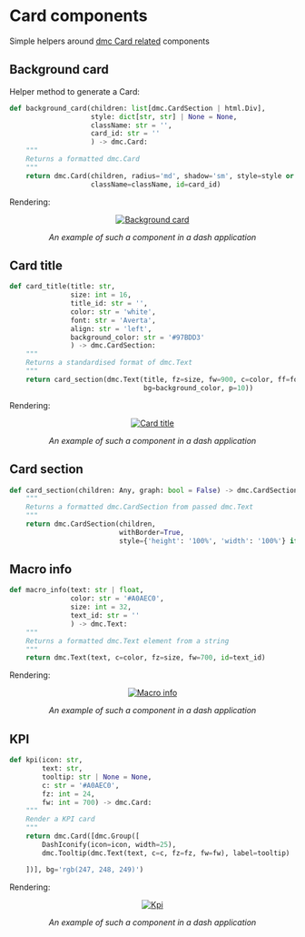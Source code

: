 # Card components

Simple helpers around <a href=https://www.dash-mantine-components.com/components/card class="external-link" target="_blank">dmc Card related</a>
components

## Background card

Helper method to generate a Card:

```python
def background_card(children: list[dmc.CardSection | html.Div],
                    style: dict[str, str] | None = None,
                    className: str = '',
                    card_id: str = ''
                    ) -> dmc.Card:
    """
    Returns a formatted dmc.Card
    """
    return dmc.Card(children, radius='md', shadow='sm', style=style or DEFAULT_STYLE,
                    className=className, id=card_id)
```


Rendering:

<p align="center">
  <a href="/img/ecodev_front/background_card.png"><img src="/img/ecodev_front/background_card.png" alt="Background card"></a>
</p>
<p align="center">
    <em>An example of such a component in a dash application</em>
</p>
<p align="center">
</p>

## Card title

```python
def card_title(title: str,
               size: int = 16,
               title_id: str = '',
               color: str = 'white',
               font: str = 'Averta',
               align: str = 'left',
               background_color: str = '#97BDD3'
               ) -> dmc.CardSection:
    """
    Returns a standardised format of dmc.Text
    """
    return card_section(dmc.Text(title, fz=size, fw=900, c=color, ff=font, ta=align, id=title_id,
                                 bg=background_color, p=10))
```

Rendering:

<p align="center">
  <a href="/img/ecodev_front/card_title.png"><img src="/img/ecodev_front/card_title.png" alt="Card title"></a>
</p>
<p align="center">
    <em>An example of such a component in a dash application</em>
</p>
<p align="center">
</p>


## Card section

```python
def card_section(children: Any, graph: bool = False) -> dmc.CardSection:
    """
    Returns a formatted dmc.CardSection from passed dmc.Text
    """
    return dmc.CardSection(children,
                           withBorder=True,
                           style={'height': '100%', 'width': '100%'} if graph else {})
```


## Macro info 

```python
def macro_info(text: str | float,
               color: str = '#A0AEC0',
               size: int = 32,
               text_id: str = ''
               ) -> dmc.Text:
    """
    Returns a formatted dmc.Text element from a string
    """
    return dmc.Text(text, c=color, fz=size, fw=700, id=text_id)
```

Rendering:

<p align="center">
  <a href="/img/ecodev_front/macro_info.png"><img src="/img/ecodev_front/macro_info.png" alt="Macro info"></a>
</p>
<p align="center">
    <em>An example of such a component in a dash application</em>
</p>
<p align="center">
</p>

## KPI

```python
def kpi(icon: str,
        text: str,
        tooltip: str | None = None,
        c: str = '#A0AEC0',
        fz: int = 24,
        fw: int = 700) -> dmc.Card:
    """
    Render a KPI card
    """
    return dmc.Card([dmc.Group([
        DashIconify(icon=icon, width=25),
        dmc.Tooltip(dmc.Text(text, c=c, fz=fz, fw=fw), label=tooltip)

    ])], bg='rgb(247, 248, 249)')
```

Rendering:

<p align="center">
  <a href="/img/ecodev_front/kpi.png"><img src="/img/ecodev_front/kpi.png" alt="Kpi"></a>
</p>
<p align="center">
    <em>An example of such a component in a dash application</em>
</p>
<p align="center">
</p>